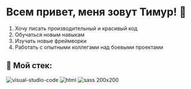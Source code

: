 # Всем привет, меня зовут Тимур! 👋

1. Хочу писать производительный и красивый код
2. Обучаться новым навыкам
3. Изучать новые фреймворки
4. Работать с опытными коллегами над боевыми проектами


## :wrench: Мой стек:
![visual-studio-code](https://user-images.githubusercontent.com/88931387/150746254-224eb5d1-d67e-4b92-90cb-a46b63e10fbc.png)
![html](https://user-images.githubusercontent.com/88931387/150746442-ed2d70b1-4aae-45fe-a9af-9f6b4a05c212.png)
![sass 200х200](https://user-images.githubusercontent.com/88931387/150746463-7ea2c5cf-65f0-4b61-a23b-9e1091d1e12d.png)

